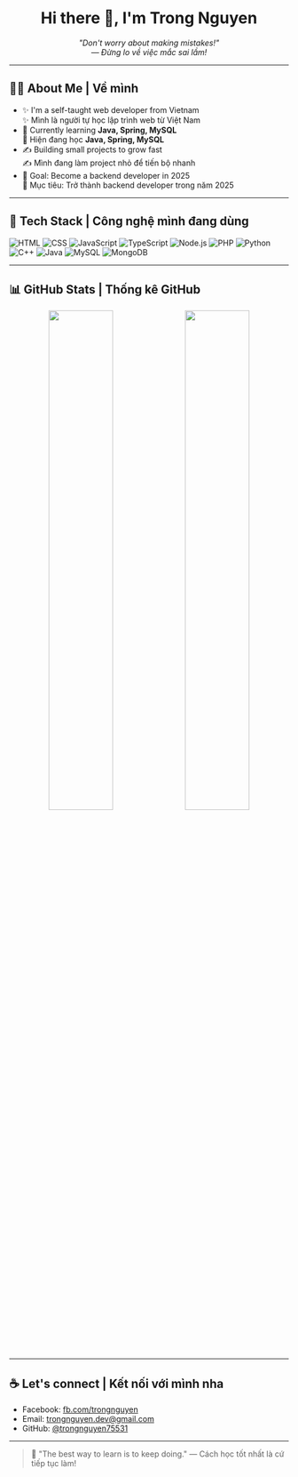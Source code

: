 <h1 align="center">Hi there 👋, I'm Trong Nguyen</h1>
<p align="center"><em>"Don't worry about making mistakes!"<br> — Đừng lo về việc mắc sai lầm!</em></p>

---

## 👨‍💻 About Me | Về mình

- ✨ I'm a self-taught web developer from Vietnam  
  ✨ Mình là người tự học lập trình web từ Việt Nam
- 🌱 Currently learning **Java, Spring, MySQL**  
  🌱 Hiện đang học **Java, Spring, MySQL**
- ✍️ Building small projects to grow fast  
  ✍️ Mình đang làm project nhỏ để tiến bộ nhanh
- 🌟 Goal: Become a backend developer in 2025  
  🌟 Mục tiêu: Trở thành backend developer trong năm 2025

---

## 🔧 Tech Stack | Công nghệ mình đang dùng

![HTML](https://img.shields.io/badge/-HTML5-E34F26?style=flat&logo=html5&logoColor=white)
![CSS](https://img.shields.io/badge/-CSS3-1572B6?style=flat&logo=css3)
![JavaScript](https://img.shields.io/badge/-JavaScript-F7DF1E?style=flat&logo=javascript&logoColor=black)
![TypeScript](https://img.shields.io/badge/-TypeScript-3178C6?style=flat&logo=typescript&logoColor=white)
![Node.js](https://img.shields.io/badge/-Node.js-339933?style=flat&logo=node.js&logoColor=white)
![PHP](https://img.shields.io/badge/-PHP-777BB4?style=flat&logo=php&logoColor=white)
![Python](https://img.shields.io/badge/-Python-3776AB?style=flat&logo=python&logoColor=white)
![C++](https://img.shields.io/badge/-C++-00599C?style=flat&logo=c%2b%2b&logoColor=white)
![Java](https://img.shields.io/badge/-Java-007396?style=flat&logo=java&logoColor=white)
![MySQL](https://img.shields.io/badge/-MySQL-4479A1?style=flat&logo=mysql&logoColor=white)
![MongoDB](https://img.shields.io/badge/-MongoDB-47A248?style=flat&logo=mongodb&logoColor=white)

---

## 📊 GitHub Stats | Thống kê GitHub

<p align="center">
  <img src="https://github-readme-stats.vercel.app/api?username=trongnguyen75531&show_icons=true&theme=radical" width="48%">
  <img src="https://github-readme-streak-stats.herokuapp.com?user=trongnguyen75531&theme=radical&hide_border=true" width="48%">
</p>

---

## ☕ Let's connect | Kết nối với mình nha

- Facebook: [fb.com/trongnguyen](https://facebook.com)
- Email: trongnguyen.dev@gmail.com
- GitHub: [@trongnguyen75531](https://github.com/trongnguyen75531)

---

> 💭 "The best way to learn is to keep doing." — Cách học tốt nhất là cứ tiếp tục làm!
